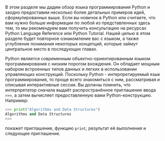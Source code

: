 В этом разделе мы дадим обзор языка программирования Python и заодно предоставим несколько более детальных примеров идей, сформулированных выше. Если вы новичок в Python или считаете, что вам нужно больше информации по любой из представленных здесь тем, то мы рекомендуем вам получить консультацию на ресурсах Python Language Reference или Python Tutorial. Нашей целью в этом разделе будет повторное ознакомление вас с языком, а также углубление понимания некоторых концепций, которые займут центральное место в последующих главах.

Python является современным объектно-ориентированным языком программирования с низким порогом вхождения. Он обладает мощным набором встроенных типов данных и легких в использовании управляющих конструкций. Поскольку Python - интерпретируемый язык программирования, то проще всего знакомиться с ним, рассматривая и описывая интерактивные сессии. Вы должны помнить, что интерпретатор сначала выдаёт распространённое приглашение ввода `>>>`, а затем вычисляет предоставленную вами Python-конструкцию. Например:

```python
>>> print("Algorithms and Data Structures")
Algorithms and Data Structures
>>>
```

покажет приглашение, функцию `print`, результат её выполнения и следующее приглашение.